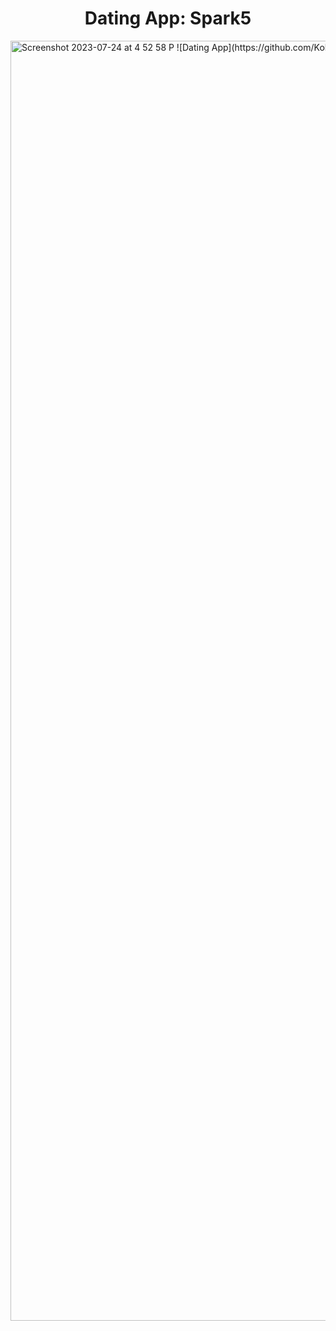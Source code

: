 <h1 align="center">Dating App: Spark5</h1>
<img width="2048" alt="Screenshot 2023-07-24 at 4 52 58 P
![Dating App](https://github.com/Kobe040102/Dating-App-Website/assets/34294040/c89641b5-5fda-4392-88ee-02cb78a27824)
M" src="https://github.com/Kobe040102/Dating-App-Website/assets/34294040/49918e11-7581-48e0-9473-60dfbc97cba6">

